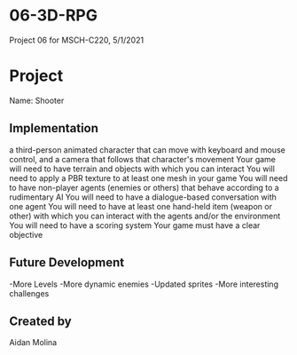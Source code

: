 # 06-3D-RPG
Project 06 for MSCH-C220, 5/1/2021

# Project 
Name: Shooter

## Implementation
a third-person animated character that can move with keyboard and mouse control,
and a camera that follows that character's movement
Your game will need to have terrain and objects with which you can interact
You will need to apply a PBR texture to at least one mesh in your game
You will need to have non-player agents (enemies or others) that behave according to a rudimentary AI
You will need to have a dialogue-based conversation with one agent 
You will need to have at least one hand-held item (weapon or other) with which you can interact with the agents and/or the environment
You will need to have a scoring system
Your game must have a clear objective

## Future Development 
-More Levels
-More dynamic enemies
-Updated sprites
-More interesting challenges

## Created by
Aidan Molina

